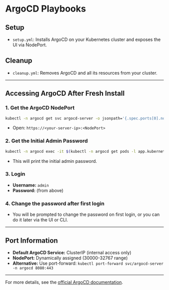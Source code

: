 # ArgoCD Playbooks

## Setup
- `setup.yml`: Installs ArgoCD on your Kubernetes cluster and exposes the UI via NodePort.

## Cleanup
- `cleanup.yml`: Removes ArgoCD and all its resources from your cluster.

---

## Accessing ArgoCD After Fresh Install

### 1. Get the ArgoCD NodePort
```bash
kubectl -n argocd get svc argocd-server -o jsonpath='{.spec.ports[0].nodePort}'
```
- Open: `https://<your-server-ip>:<NodePort>`

### 2. Get the Initial Admin Password
```bash
kubectl -n argocd exec -it $(kubectl -n argocd get pods -l app.kubernetes.io/name=argocd-server -o jsonpath='{.items[0].metadata.name}') -- argocd admin initial-password
```
- This will print the initial admin password.

### 3. Login
- **Username:** `admin`
- **Password:** (from above)

### 4. Change the password after first login
- You will be prompted to change the password on first login, or you can do it later via the UI or CLI.

---

## Port Information
- **Default ArgoCD Service:** ClusterIP (internal access only)
- **NodePort:** Dynamically assigned (30000-32767 range)
- **Alternative:** Use port-forward: `kubectl port-forward svc/argocd-server -n argocd 8080:443`

---

For more details, see the [official ArgoCD documentation](https://argo-cd.readthedocs.io/en/stable/getting_started/). 